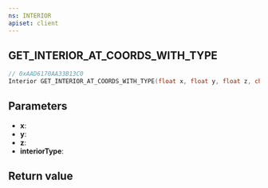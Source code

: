 ```yaml
---
ns: INTERIOR
apiset: client
---
```

## GET_INTERIOR_AT_COORDS_WITH_TYPE

```c
// 0xAAD6170AA33B13C0
Interior GET_INTERIOR_AT_COORDS_WITH_TYPE(float x, float y, float z, char* interiorType);
```


## Parameters
* **x**:
* **y**:
* **z**:
* **interiorType**:

## Return value